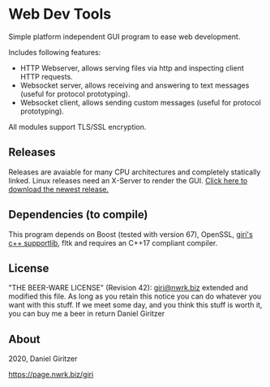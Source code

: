 Web Dev Tools
=============

Simple platform independent GUI program to ease web development.

Includes following features:
* HTTP Webserver, allows serving files via http and inspecting client HTTP requests.
* Websocket server, allows receiving and answering to text messages (useful for protocol prototyping).
* Websocket client, allows sending custom messages (useful for protocol prototyping).

All modules support TLS/SSL encryption.

## Releases

Releases are avaiable for many CPU architectures and completely statically linked. Linux releases need an X-Server to render the GUI. [Click here to download the newest release.](https://github.com/nwrkbiz/webdevtools/releases)

## Dependencies (to compile)

This program depends on Boost (tested with version 67), OpenSSL, [giri's c++ supportlib](https://github.com/nwrkbiz/Cpp-SupportLibrary), fltk and requires an C++17 compliant compiler.

## License

"THE BEER-WARE LICENSE" (Revision 42):
<giri@nwrk.biz> extended and modified this file. As long as you retain this notice you
can do whatever you want with this stuff. If we meet some day, and you think
this stuff is worth it, you can buy me a beer in return Daniel Giritzer

## About

2020, Daniel Giritzer

https://page.nwrk.biz/giri